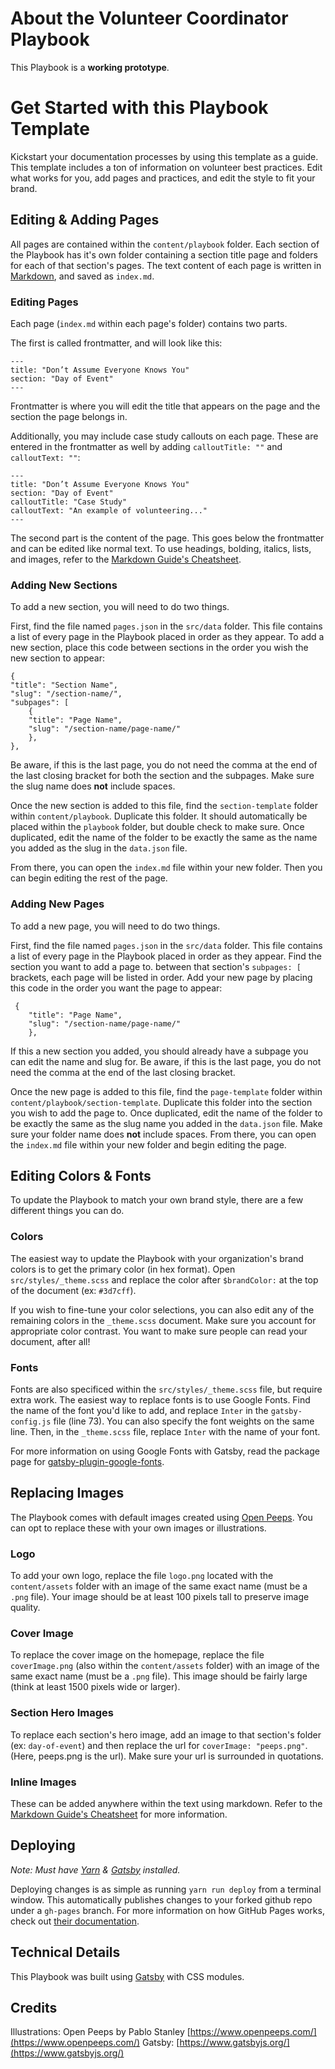 # About the Volunteer Coordinator Playbook

This Playbook is a **working prototype**.

# Get Started with this Playbook Template

Kickstart your documentation processes by using this template as a guide. This template includes a ton of information on volunteer best practices. Edit what works for you, add pages and practices, and edit the style to fit your brand.

## Editing & Adding Pages

All pages are contained within the `content/playbook` folder. Each section of the Playbook has it's own folder containing a section title page and folders for each of that section's pages. The text content of each page is written in [Markdown](https://www.markdownguide.org/), and saved as `index.md`.

### Editing Pages

Each page (`index.md` within each page's folder) contains two parts.

The first is called frontmatter, and will look like this:

```
---
title: "Don’t Assume Everyone Knows You"
section: "Day of Event"
---
```

Frontmatter is where you will edit the title that appears on the page and the section the page belongs in.

Additionally, you may include case study callouts on each page. These are entered in the frontmatter as well by adding `calloutTitle: ""` and `calloutText: ""`:

```
---
title: "Don’t Assume Everyone Knows You"
section: "Day of Event"
calloutTitle: "Case Study"
calloutText: "An example of volunteering..."
---
```

The second part is the content of the page. This goes below the frontmatter and can be edited like normal text. To use headings, bolding, italics, lists, and images, refer to the [Markdown Guide's Cheatsheet](https://www.markdownguide.org/cheat-sheet/).

### Adding New Sections

To add a new section, you will need to do two things.

First, find the file named `pages.json` in the `src/data` folder. This file contains a list of every page in the Playbook placed in order as they appear. To add a new section, place this code between sections in the order you wish the new section to appear:

```
{
"title": "Section Name",
"slug": "/section-name/",
"subpages": [
    {
    "title": "Page Name",
    "slug": "/section-name/page-name/"
    },
},
```

Be aware, if this is the last page, you do not need the comma at the end of the last closing bracket for both the section and the subpages. Make sure the slug name does **not** include spaces.

Once the new section is added to this file, find the `section-template` folder within `content/playbook`. Duplicate this folder. It should automatically be placed within the `playbook` folder, but double check to make sure. Once duplicated, edit the name of the folder to be exactly the same as the name you added as the slug in the `data.json` file.

From there, you can open the `index.md` file within your new folder. Then you can begin editing the rest of the page.

### Adding New Pages

To add a new page, you will need to do two things.

First, find the file named `pages.json` in the `src/data` folder. This file contains a list of every page in the Playbook placed in order as they appear. Find the section you want to add a page to. between that section's `subpages: [` brackets, each page will be listed in order. Add your new page by placing this code in the order you want the page to appear:

```
 {
    "title": "Page Name",
    "slug": "/section-name/page-name/"
    },
```

If this a new section you added, you should already have a subpage you can edit the name and slug for. Be aware, if this is the last page, you do not need the comma at the end of the last closing bracket.

Once the new page is added to this file, find the `page-template` folder within `content/playbook/section-template`. Duplicate this folder into the section you wish to add the page to. Once duplicated, edit the name of the folder to be exactly the same as the slug name you added in the `data.json` file. Make sure your folder name does **not** include spaces. From there, you can open the `index.md` file within your new folder and begin editing the page.

## Editing Colors & Fonts

To update the Playbook to match your own brand style, there are a few different things you can do.

### Colors

The easiest way to update the Playbook with your organization's brand colors is to get the primary color (in hex format). Open `src/styles/_theme.scss` and replace the color after `$brandColor:` at the top of the document (ex: `#3d7cff`).

If you wish to fine-tune your color selections, you can also edit any of the remaining colors in the `_theme.scss` document. Make sure you account for appropriate color contrast. You want to make sure people can read your document, after all!

### Fonts

Fonts are also specificed within the `src/styles/_theme.scss` file, but require extra work. The easiest way to replace fonts is to use Google Fonts. Find the name of the font you'd like to add, and replace `Inter` in the `gatsby-config.js` file (line 73). You can also specify the font weights on the same line. Then, in the `_theme.scss` file, replace `Inter` with the name of your font.

For more information on using Google Fonts with Gatsby, read the package page for [gatsby-plugin-google-fonts](https://www.gatsbyjs.org/packages/gatsby-plugin-google-fonts/).

## Replacing Images

The Playbook comes with default images created using [Open Peeps](https://www.openpeeps.com/). You can opt to replace these with your own images or illustrations.

### Logo

To add your own logo, replace the file `logo.png` located with the `content/assets` folder with an image of the same exact name (must be a `.png` file). Your image should be at least 100 pixels tall to preserve image quality.

### Cover Image

To replace the cover image on the homepage, replace the file `coverImage.png` (also within the `content/assets` folder) with an image of the same exact name (must be a `.png` file). This image should be fairly large (think at least 1500 pixels wide or larger).

### Section Hero Images

To replace each section's hero image, add an image to that section's folder (ex: `day-of-event`) and then replace the url for `coverImage: "peeps.png"`. (Here, peeps.png is the url). Make sure your url is surrounded in quotations.

### Inline Images

These can be added anywhere within the text using markdown. Refer to the [Markdown Guide's Cheatsheet](https://www.markdownguide.org/cheat-sheet/) for more information.

## Deploying

_Note: Must have [Yarn](https://yarnpkg.com/getting-started) & [Gatsby](https://www.gatsbyjs.org/docs/) installed._

Deploying changes is as simple as running `yarn run deploy` from a terminal window. This automatically publishes changes to your forked github repo under a `gh-pages` branch. For more information on how GitHub Pages works, check out [their documentation](https://pages.github.com/).

## Technical Details

This Playbook was built using [Gatsby](https://www.gatsbyjs.org/) with CSS modules.

## Credits

Illustrations: Open Peeps by Pablo Stanley [https://www.openpeeps.com/](https://www.openpeeps.com/)
Gatsby: [https://www.gatsbyjs.org/](https://www.gatsbyjs.org/)
